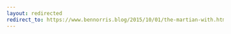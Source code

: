```yaml
---
layout: redirected
redirect_to: https://www.bennorris.blog/2015/10/01/the-martian-with.html
---
```

